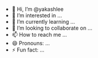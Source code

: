 - 👋 Hi, I’m @yakashlee
- 👀 I’m interested in ...
- 🌱 I’m currently learning ...
- 💞️ I’m looking to collaborate on ...
- 📫 How to reach me ...
- 😄 Pronouns: ...
- ⚡ Fun fact: ...

<!---
yakashlee/yakashlee is a ✨ special ✨ repository because its `README.md` (this file) appears on your GitHub profile.
You can click the Preview link to take a look at your changes.
--->
